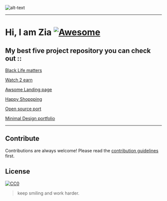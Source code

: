 ![alt-text](https://raw.githubusercontent.com/ZiaCodes/Ziacodes/master/profile.gif)

***

# Hi, I am Zia [![Awesome](https://cdn.rawgit.com/sindresorhus/awesome/d7305f38d29fed78fa85652e3a63e154dd8e8829/media/badge.svg)](https://github.com/sindresorhus/awesome#readme)



## My best five project repository you can check out ::

[Black Life matters](https://github.com/ZiaCodes/Black-life-matter "Support Black Life Matters Movement")

[Watch 2 earn](https://github.com/ZiaCodes/watch-movie2earn "Advertisement web desgin")

[Awsome Landing page](https://github.com/ZiaCodes/landing-page "Responsive Landing page")

[Happy Shoppping](https://github.com/ZiaCodes/landing-page "E commerce web design")

[Open source port](https://github.com/ZiaCodes/about "Portfolio Design")

[Minimal Design portfolio](https://github.com/ZiaCodes/about "My portfolio")

--- 

## Contribute

Contributions are always welcome!
Please read the [contribution guidelines](contributing.md) first.

## License

[![CC0](https://licensebuttons.net/p/zero/1.0/88x31.png)](https://creativecommons.org/publicdomain/zero/1.0/)


>keep smiling and work harder.
